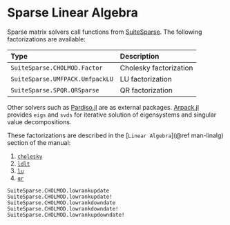 # Sparse Linear Algebra

Sparse matrix solvers call functions from [SuiteSparse](http://suitesparse.com). The following factorizations are available:

| Type                              | Description                                   |
|:--------------------------------- |:--------------------------------------------- |
| `SuiteSparse.CHOLMOD.Factor`      | Cholesky factorization                        |
| `SuiteSparse.UMFPACK.UmfpackLU`   | LU factorization                              |
| `SuiteSparse.SPQR.QRSparse`       | QR factorization                              |

Other solvers such as [Pardiso.jl](https://github.com/JuliaSparse/Pardiso.jl/) are as external packages. [Arpack.jl](https://julialinearalgebra.github.io/Arpack.jl/stable/) provides `eigs` and `svds` for iterative solution of eigensystems and singular value decompositions.

These factorizations are described in the [`Linear Algebra`](@ref man-linalg) section of the manual:
1. [`cholesky`](@ref)
2. [`ldlt`](@ref)
3. [`lu`](@ref)
4. [`qr`](@ref)

```@docs
SuiteSparse.CHOLMOD.lowrankupdate
SuiteSparse.CHOLMOD.lowrankupdate!
SuiteSparse.CHOLMOD.lowrankdowndate
SuiteSparse.CHOLMOD.lowrankdowndate!
SuiteSparse.CHOLMOD.lowrankupdowndate!
```
